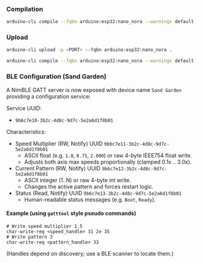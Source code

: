 ### Compilation
```bash
arduino-cli compile --fqbn arduino:esp32:nano_nora --warnings default --build-property "compiler.cpp.extra_flags=-fpermissive" --export-binaries .
```

### Upload
```bash
arduino-cli upload -p <PORT> --fqbn arduino:esp32:nano_nora .
```

```bash
arduino-cli compile --fqbn arduino:esp32:nano_nora --warnings default --build-property "compiler.cpp.extra_flags=-fpermissive" --export-binaries . &&  arduino-cli upload --fqbn arduino:esp32:nano_nora .
```

### BLE Configuration (Sand Garden)
A NimBLE GATT server is now exposed with device name `Sand Garden` providing a configuration service:

Service UUID:
- `9b6c7e10-3b2c-4d8c-9d7c-5e2a6d1f8b01`

Characteristics:
- Speed Multiplier (RW, Notify) UUID `9b6c7e11-3b2c-4d8c-9d7c-5e2a6d1f8b01`
  - ASCII float (e.g. `1.0`, `0.75`, `2.000`) or raw 4-byte IEEE754 float write.
  - Adjusts both axis max speeds proportionally (clamped 0.1x .. 3.0x).
- Current Pattern (RW, Notify) UUID `9b6c7e12-3b2c-4d8c-9d7c-5e2a6d1f8b01`
  - ASCII integer (1..N) or raw 4-byte int write.
  - Changes the active pattern and forces restart logic.
- Status (Read, Notify) UUID `9b6c7e13-3b2c-4d8c-9d7c-5e2a6d1f8b01`
  - Human-readable status messages (e.g. `Boot`, `Ready`).

#### Example (using `gatttool` style pseudo commands)
```
# Write speed multiplier 1.5
char-write-req <speed_handle> 31 2e 35
# Write pattern 3
char-write-req <pattern_handle> 33
```
(Handles depend on discovery; use a BLE scanner to locate them.)